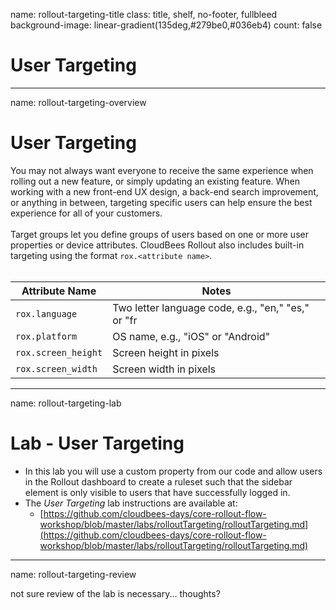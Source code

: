 name: rollout-targeting-title
class: title, shelf, no-footer, fullbleed
background-image: linear-gradient(135deg,#279be0,#036eb4)
count: false

# User Targeting

---
name: rollout-targeting-overview
# User Targeting

You may not always want everyone to receive the same experience when rolling out a new feature, or simply updating an existing feature. When working with a new front-end UX design, a back-end search improvement, or anything in between, targeting specific users can help ensure the best experience for all of your customers.
<br/>
<br/>
Target groups let you define groups of users based on one or more user properties or device attributes. CloudBees Rollout also includes built-in targeting using the format `rox.<attribute name>`.
<br/>
<br/>

Attribute Name | Notes
--- | ---
`rox.language` |      Two letter language code, e.g., "en," "es," or "fr
`rox.platform` |      OS name, e.g., "iOS" or "Android"
`rox.screen_height` |      Screen height in pixels
`rox.screen_width` |      Screen width in pixels

---
name: rollout-targeting-lab
# Lab - User Targeting

* In this lab you will use a custom property from our code and allow users in the Rollout dashboard to create a ruleset such that the sidebar element is only visible to users that have successfully logged in.
* The *User Targeting* lab instructions are available at:
  * [https://github.com/cloudbees-days/core-rollout-flow-workshop/blob/master/labs/rolloutTargeting/rolloutTargeting.md](https://github.com/cloudbees-days/core-rollout-flow-workshop/blob/master/labs/rolloutTargeting/rolloutTargeting.md)

---
name: rollout-targeting-review

not sure review of the lab is necessary... thoughts?
